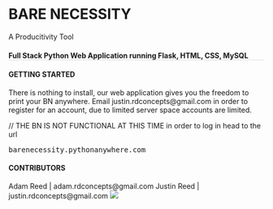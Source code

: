 <h1>BARE NECESSITY</h1>
A Producitivity Tool

<h4 style="border-bottom: 1px solid #dedede">Full Stack Python Web Application running Flask, HTML, CSS, MySQL</h4>

<h4>GETTING STARTED</h4>
There is nothing to install, our web application gives you the freedom to print your BN anywhere.
Email justin.rdconcepts@gmail.com in order to register for an account, due  to limited server space accounts are limited.

// THE BN IS NOT FUNCTIONAL AT THIS TIME
in order to log in head to the url
<pre>barenecessity.pythonanywhere.com</pre>

<h4>CONTRIBUTORS</h4>
Adam Reed | adam.rdconcepts@gmail.com
Justin Reed | justin.rdconcepts@gmail.com

<img src="http://rdconcepts.design/wp-content/uploads/2017/08/BareReadMe.png"/>


